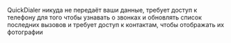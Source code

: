 QuickDialer никуда не передаёт ваши данные, требует доступ к телефону для того чтобы узнавать о звонках и обновлять список последних вызовов и требует доступ к контактам, чтобы отображать их фотографии
